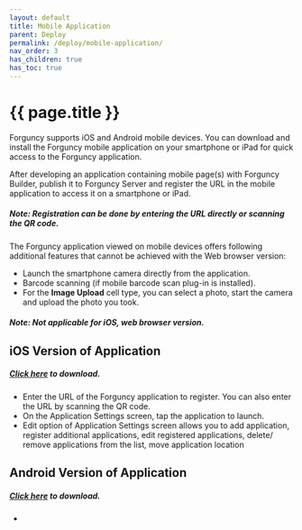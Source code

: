 ```yaml
---
layout: default
title: Mobile Application
parent: Deploy
permalink: /deploy/mobile-application/
nav_order: 3
has_children: true
has_toc: true
---
```


# {{ page.title }}

Forguncy supports iOS and Android mobile devices. You can download and install the Forguncy mobile application on your smartphone or iPad for quick access to the Forguncy application.

After developing an application containing mobile page(s) with Forguncy Builder, publish it to Forguncy Server and register the URL in the mobile application to access it on a smartphone or iPad.

##### Note: Registration can be done by entering the URL directly or scanning the QR code.

The Forguncy application viewed on mobile devices offers following additional features that cannot be achieved with the Web browser version:
- Launch the smartphone camera directly from the application.
- Barcode scanning (if mobile barcode scan plug-in is installed).
- For the **Image Upload** cell type, you can select a photo, start the camera and upload the photo you took. 
##### Note: Not applicable for iOS, web browser version.

## iOS Version of Application
##### [Click here](https://apps.apple.com/jp/app/forguncy/id1450585530) to download.

- Enter the URL of the Forguncy application to register. You can also enter the URL by scanning the QR code.
- On the Application Settings screen, tap the application to launch. 
- Edit option of Application Settings screen allows you to add application, register additional applications, edit registered applications, delete/ remove applications from the list, move application location

## Android Version of Application
##### [Click here](https://play.google.com/store/apps/details?id=com.grapecity.forguncy&pcampaignid=MKT-Other-global-all-co-prtnr-py-PartBadge-Mar2515-1) to download.

- 